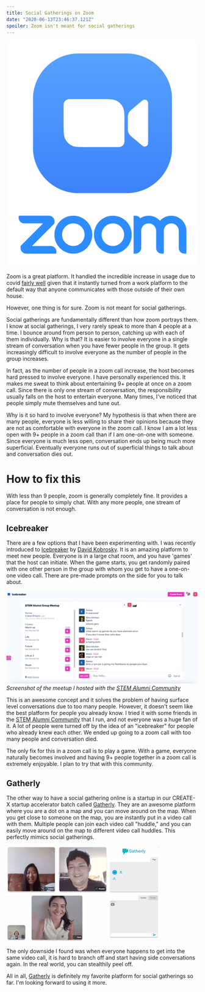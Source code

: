 ```yaml
---
title: Social Gatherings on Zoom
date: "2020-06-13T23:46:37.121Z"
spoiler: Zoom isn't meant for social gatherings
---
```


![Zoom Logo](zoomLogo.png)

Zoom is a great platform. It handled the incredible increase in usage due to covid [fairly well](https://www.bloomberg.com/opinion/articles/2020-04-06/zoom-messed-up-amid-coronavirus-user-boom-but-it-s-no-villain) given that it instantly turned from a work platform to the default way that anyone communicates with those outside of their own house.

However, one thing is for sure. Zoom is not meant for social gatherings. 

Social gatherings are fundamentally different than how zoom portrays them. I know at social gatherings, I very rarely speak to more than 4 people at a time. I bounce around from person to person, catching up with each of them individually. Why is that? It is easier to involve everyone in a single stream of conversation when you have fewer people in the group. It gets increasingly difficult to involve everyone as the number of people in the group increases.

In fact, as the number of people in a zoom call increase, the host becomes hard pressed to involve everyone. I have personally experienced this. It makes me sweat to think about entertaining 9+ people at once on a zoom call. Since there is only one stream of conversation, the responsibility usually falls on the host to entertain everyone. Many times, I've noticed that people simply mute themselves and tune out. 

Why is it so hard to involve everyone? My hypothesis is that when there are many people, everyone is less willing to share their opinions because they are not as comfortable with everyone in the zoom call. I know I am a lot less open with 9+ people in a zoom call than if I am one-on-one with someone. Since everyone is much less open, conversation ends up being much more superficial. Eventually everyone runs out of superficial things to talk about and conversation dies out.

# How to fix this

With less than 9 people, zoom is generally completely fine. It provides a place for people to simply chat. With any more people, one stream of conversation is not enough. 

## Icebreaker

There are a few options that I have been experimenting with. I was recently introduced to [Icebreaker](https://icebreaker.video/) by [David Kobrosky](https://twitter.com/kobroskys). It is an amazing platform to meet new people. Everyone is in a large chat room, and you have 'games' that the host can initiate. When the game starts, you get randomly paired with one other person in the group with whom you get to have a one-on-one video call. There are pre-made prompts on the side for you to talk about. 

![Icebreaker Screenshot](icebreaker.png)
*Screenshot of the meetup I hosted with the [STEM Alumni Community](https://stemalumnicommunity.netlify.app/)*

This is an awesome concept and it solves the problem of having surface level conversations due to too many people. However, it doesn't seem like the best platform for people you already know. I tried it with some friends in the [STEM Alumni Community](https://stemalumnicommunity.netlify.app/) that I run, and not everyone was a huge fan of it. A lot of people were turned off by the idea of an "icebreaker" for people who already knew each other. We ended up going to a zoom call with too many people and conversation died. 

The only fix for this in a zoom call is to play a game. With a game, everyone naturally becomes involved and having 9+ people together in a zoom call is extremely enjoyable. I plan to try that with this community. 

## Gatherly

The other way to have a social gathering online is a startup in our CREATE-X startup accelerator batch called [Gatherly](https://gatherly.io/). They are an awesome platform where you are a dot on a map and you can move around on the map. When you get close to someone on the map, you are instantly put in a video call with them. Multiple people can join each video call "huddle," and you can easily move around on the map to different video call huddles. This perfectly mimics social gatherings. 

![Gatherly Gif](gatherlyGif.gif)

The only downside I found was when everyone happens to get into the same video call, it is hard to branch off and start having side conversations again. In the real world, you can stealthily peel off. 

All in all, [Gatherly](https://gatherly.io/) is definitely my favorite platform for social gatherings so far. I'm looking forward to using it more.